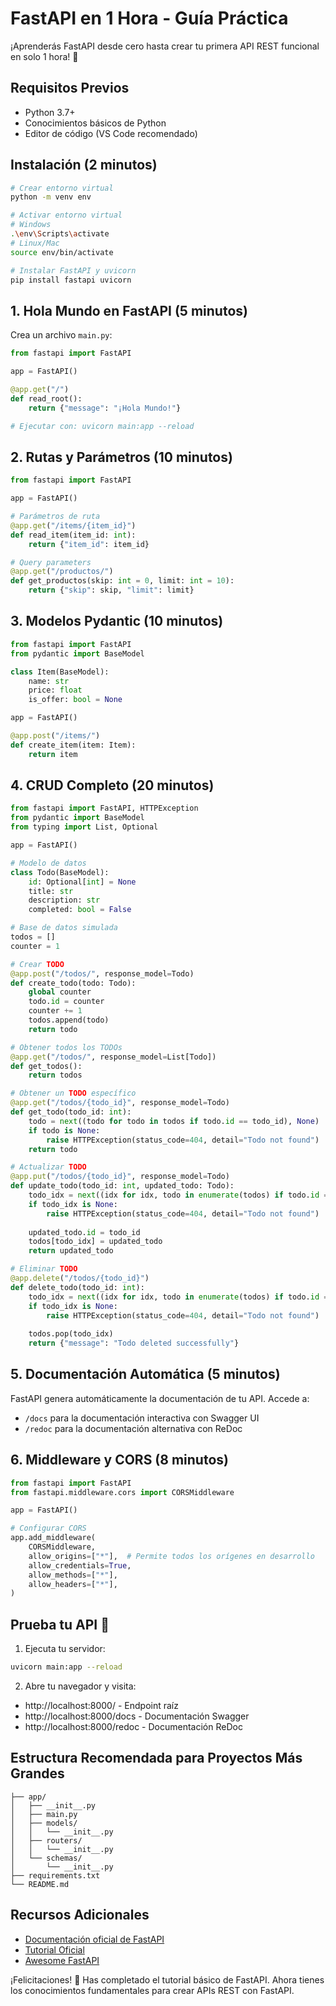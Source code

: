 # FastAPI en 1 Hora - Guía Práctica

¡Aprenderás FastAPI desde cero hasta crear tu primera API REST funcional en solo 1 hora! 🚀

## Requisitos Previos
- Python 3.7+
- Conocimientos básicos de Python
- Editor de código (VS Code recomendado)

## Instalación (2 minutos)
```bash
# Crear entorno virtual
python -m venv env

# Activar entorno virtual
# Windows
.\env\Scripts\activate
# Linux/Mac
source env/bin/activate

# Instalar FastAPI y uvicorn
pip install fastapi uvicorn
```

## 1. Hola Mundo en FastAPI (5 minutos)

Crea un archivo `main.py`:

```python
from fastapi import FastAPI

app = FastAPI()

@app.get("/")
def read_root():
    return {"message": "¡Hola Mundo!"}

# Ejecutar con: uvicorn main:app --reload
```

## 2. Rutas y Parámetros (10 minutos)

```python
from fastapi import FastAPI

app = FastAPI()

# Parámetros de ruta
@app.get("/items/{item_id}")
def read_item(item_id: int):
    return {"item_id": item_id}

# Query parameters
@app.get("/productos/")
def get_productos(skip: int = 0, limit: int = 10):
    return {"skip": skip, "limit": limit}
```

## 3. Modelos Pydantic (10 minutos)

```python
from fastapi import FastAPI
from pydantic import BaseModel

class Item(BaseModel):
    name: str
    price: float
    is_offer: bool = None

app = FastAPI()

@app.post("/items/")
def create_item(item: Item):
    return item
```

## 4. CRUD Completo (20 minutos)

```python
from fastapi import FastAPI, HTTPException
from pydantic import BaseModel
from typing import List, Optional

app = FastAPI()

# Modelo de datos
class Todo(BaseModel):
    id: Optional[int] = None
    title: str
    description: str
    completed: bool = False

# Base de datos simulada
todos = []
counter = 1

# Crear TODO
@app.post("/todos/", response_model=Todo)
def create_todo(todo: Todo):
    global counter
    todo.id = counter
    counter += 1
    todos.append(todo)
    return todo

# Obtener todos los TODOs
@app.get("/todos/", response_model=List[Todo])
def get_todos():
    return todos

# Obtener un TODO específico
@app.get("/todos/{todo_id}", response_model=Todo)
def get_todo(todo_id: int):
    todo = next((todo for todo in todos if todo.id == todo_id), None)
    if todo is None:
        raise HTTPException(status_code=404, detail="Todo not found")
    return todo

# Actualizar TODO
@app.put("/todos/{todo_id}", response_model=Todo)
def update_todo(todo_id: int, updated_todo: Todo):
    todo_idx = next((idx for idx, todo in enumerate(todos) if todo.id == todo_id), None)
    if todo_idx is None:
        raise HTTPException(status_code=404, detail="Todo not found")
    
    updated_todo.id = todo_id
    todos[todo_idx] = updated_todo
    return updated_todo

# Eliminar TODO
@app.delete("/todos/{todo_id}")
def delete_todo(todo_id: int):
    todo_idx = next((idx for idx, todo in enumerate(todos) if todo.id == todo_id), None)
    if todo_idx is None:
        raise HTTPException(status_code=404, detail="Todo not found")
    
    todos.pop(todo_idx)
    return {"message": "Todo deleted successfully"}
```

## 5. Documentación Automática (5 minutos)

FastAPI genera automáticamente la documentación de tu API. Accede a:
- `/docs` para la documentación interactiva con Swagger UI
- `/redoc` para la documentación alternativa con ReDoc

## 6. Middleware y CORS (8 minutos)

```python
from fastapi import FastAPI
from fastapi.middleware.cors import CORSMiddleware

app = FastAPI()

# Configurar CORS
app.add_middleware(
    CORSMiddleware,
    allow_origins=["*"],  # Permite todos los orígenes en desarrollo
    allow_credentials=True,
    allow_methods=["*"],
    allow_headers=["*"],
)
```

## Prueba tu API 🧪

1. Ejecuta tu servidor:
```bash
uvicorn main:app --reload
```

2. Abre tu navegador y visita:
- http://localhost:8000/ - Endpoint raíz
- http://localhost:8000/docs - Documentación Swagger
- http://localhost:8000/redoc - Documentación ReDoc

## Estructura Recomendada para Proyectos Más Grandes

```
├── app/
│   ├── __init__.py
│   ├── main.py
│   ├── models/
│   │   └── __init__.py
│   ├── routers/
│   │   └── __init__.py
│   └── schemas/
│       └── __init__.py
├── requirements.txt
└── README.md
```

## Recursos Adicionales
- [Documentación oficial de FastAPI](https://fastapi.tiangolo.com/)
- [Tutorial Oficial](https://fastapi.tiangolo.com/tutorial/)
- [Awesome FastAPI](https://github.com/mjhea0/awesome-fastapi)

¡Felicitaciones! 🎉 Has completado el tutorial básico de FastAPI. Ahora tienes los conocimientos fundamentales para crear APIs REST con FastAPI.
